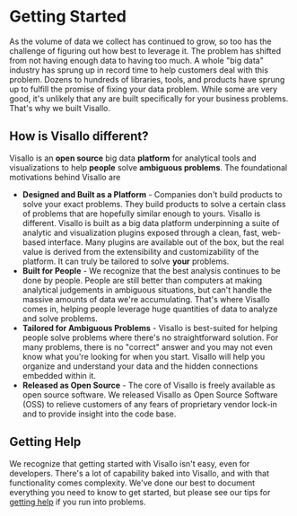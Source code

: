 # Getting Started

As the volume of data we collect has continued to grow, so too has the challenge of figuring out how best to leverage it. The problem has shifted from not having enough data to having too much. A whole "big data" industry has sprung up in record time to help customers deal with this problem. Dozens to hundreds of libraries, tools, and products have sprung up to fulfill the promise of fixing your data problem. While some are very good, it's unlikely that any are built specifically for your business problems. That's why we built Visallo.

## How is Visallo different?

Visallo is an **open source** big data **platform** for analytical tools and visualizations to help **people** solve **ambiguous problems**. The foundational motivations behind Visallo are

* **Designed and Built as a Platform** - Companies don't build products to solve your exact problems. They build products to solve a certain class of problems that are hopefully similar enough to yours. Visallo is different. Visallo is built as a big data platform underpinning a suite of analytic and visualization plugins exposed through a clean, fast, web-based interface. Many plugins are available out of the box, but the real value is derived from the extensibility and customizability of the platform. It can truly be tailored to solve **your** problems.
* **Built for People** - We recognize that the best analysis continues to be done by people. People are still better than computers at making analytical judgements in ambiguous situations, but can't handle the massive amounts of data we're accumulating. That's where Visallo comes in, helping people leverage huge quantities of data to analyze and solve problems.
* **Tailored for Ambiguous Problems** - Visallo is best-suited for helping people solve problems where there's no straightforward solution. For many problems, there is no "correct" answer and you may not even know what you're looking for when you start. Visallo will help you organize and understand your data and the hidden connections embedded within it.
* **Released as Open Source** - The core of Visallo is freely available as open source software. We released Visallo as Open Source Software (OSS) to relieve customers of any fears of proprietary vendor lock-in and to provide insight into the code base.

## Getting Help

We recognize that getting started with Visallo isn't easy, even for developers. There's a lot of capability baked into Visallo, and with that functionality comes complexity. We've done our best to document everything you need to know to get started, but please see our tips for [getting help](help.md) if you run into problems.
